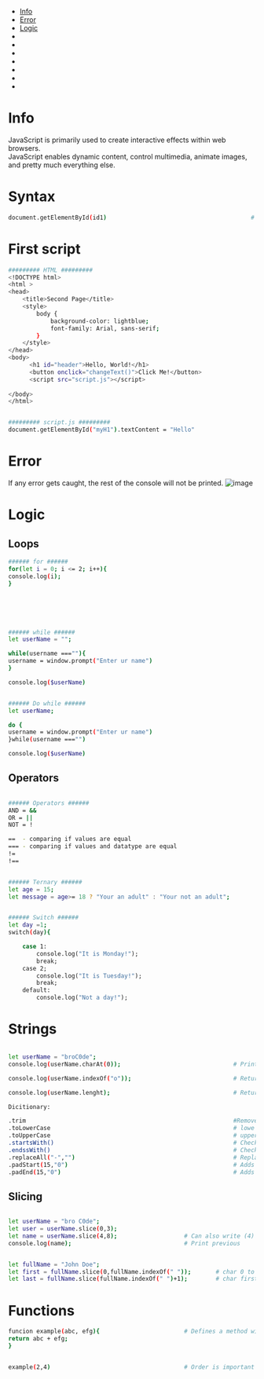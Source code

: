 - [Info](#info)
- [Error](#error)
- [Logic](#logic)
- [](#)
- [](#)
- [](#)
- [](#)
- [](#)
- [](#)
- [](#)


# Info
JavaScript is primarily used to create interactive effects within web browsers.  
JavaScript enables dynamic content, control multimedia, animate images, and pretty much everything else.  


# Syntax
```bash
document.getElementById(id1)                                         # Finds the reference id named id1

```

# First script
```bash
######### HTML #########
<!DOCTYPE html>
<html >
<head>
    <title>Second Page</title>
    <style>
        body {
            background-color: lightblue;
            font-family: Arial, sans-serif;
        }
    </style>
</head>
<body>
      <h1 id="header">Hello, World!</h1>
      <button onclick="changeText()">Click Me!</button>
      <script src="script.js"></script>
    
</body>
</html>


######### script.js #########
document.getElementById("myH1").textContent = "Hello"            
````

# Error
If any error gets caught, the rest of the console will not be printed. 
![image](https://github.com/Keeriiim/WebDev/assets/117115289/9421359d-8fae-459b-accf-8e180d3cd326)  



# Logic

## Loops
```bash
###### for ######
for(let i = 0; i <= 2; i++){
console.log(i);
}






###### while ######
let userName = "";

while(username ===""){
username = window.prompt("Enter ur name")
}

console.log($userName)


###### Do while ######
let userName;

do {
username = window.prompt("Enter ur name")
}while(username ==="")

console.log($userName)
```

## Operators
```bash

###### Operators ######
AND = &&
OR = ||
NOT = !

==  - comparing if values are equal
=== - comparing if values and datatype are equal
!=
!==


###### Ternary ######
let age = 15;
let message = age>= 18 ? "Your an adult" : "Your not an adult";


###### Switch ######
let day =1;
switch(day){

    case 1:
        console.log("It is Monday!");
        break;
    case 2;
        console.log("It is Tuesday!");
        break;
    default:
        console.log("Not a day!");
```


# Strings
```bash

let userName = "broC0de";
console.log(userName.charAt(0));                                # Prints char at index 0

console.log(userName.indexOf("o"));                             # Returns first idenx of "o"

console.log(userName.lenght);                                   # Returns lenght of string

Dicitionary:

.trim                                                           #Removes all whitespaces
.toLowerCase                                                    # lowe case
.toUpperCase                                                    # upper case
.startsWith()                                                   # Checks if the string starts with ()
.endssWith()                                                    # Checks if the string ends with ()
.replaceAll("-","")                                             # Replaces all - with nothing
.padStart(15,"0")                                               # Adds 0 to the beginning untill it reaches 15 chars
.padEnd(15,"0")                                                 # Adds 0 to the end untill it reaches 15 chars
```

## Slicing
```bash

let userName = "bro C0de";
let user = userName.slice(0,3);
let name = userName.slice(4,8);                   # Can also write (4) meaning from 4 to end
console.log(name);                                # Print previous


let fullName = "John Doe";
let first = fullName.slice(0,fullName.indexOf(" "));       # char 0 to first "space"
let last = fullName.slice(fullName.indexOf(" ")+1);        # char first "space" + 1 to end

```



# Functions
```bash
funcion example(abc, efg){                        # Defines a method with parameters
return abc + efg;
}


example(2,4)                                      # Order is important of the numbers!
```


